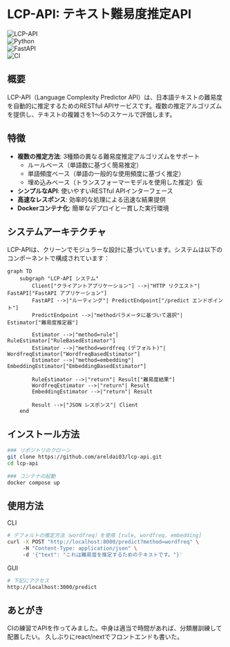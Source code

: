 # LCP-API: テキスト難易度推定API  
  
![LCP-API](https://img.shields.io/badge/LCP--API-v1.0-blue)  
![Python](https://img.shields.io/badge/Python-3.10-green)  
![FastAPI](https://img.shields.io/badge/FastAPI-latest-teal)  
![CI](https://img.shields.io/badge/CI-passing-success)  
  
## 概要  
  
LCP-API（Language Complexity Predictor API）は、日本語テキストの難易度を自動的に推定するためのRESTful APIサービスです。複数の推定アルゴリズムを提供し、テキストの複雑さを1〜5のスケールで評価します。
  
## 特徴  
  
- **複数の推定方法**: 3種類の異なる難易度推定アルゴリズムをサポート  
  - ルールベース（単語数に基づく簡易推定）  
  - 単語頻度ベース（単語の一般的な使用頻度に基づく推定）  
  - 埋め込みベース（トランスフォーマーモデルを使用した推定）仮  
- **シンプルなAPI**: 使いやすいRESTful APIインターフェース  
- **高速なレスポンス**: 効率的な処理による迅速な結果提供  
- **Dockerコンテナ化**: 簡単なデプロイと一貫した実行環境  
  
## システムアーキテクチャ  
  
LCP-APIは、クリーンでモジュラーな設計に基づいています。システムは以下のコンポーネントで構成されています：  
  
```mermaid  
graph TD  
    subgraph "LCP-API システム"  
        Client["クライアントアプリケーション"] -->|"HTTP リクエスト"| FastAPI["FastAPI アプリケーション"]  
        FastAPI -->|"ルーティング"| PredictEndpoint["/predict エンドポイント"]  
        PredictEndpoint -->|"methodパラメータに基づいて選択"| Estimator["難易度推定器"]  
          
        Estimator -->|"method=rule"| RuleEstimator["RuleBasedEstimator"]  
        Estimator -->|"method=wordfreq (デフォルト)"| WordfreqEstimator["WordfreqBasedEstimator"]  
        Estimator -->|"method=embedding"| EmbeddingEstimator["EmbeddingBasedEstimator"]  
          
        RuleEstimator -->|"return"| Result["難易度結果"]  
        WordfreqEstimator -->|"return"| Result  
        EmbeddingEstimator -->|"return"| Result  
          
        Result -->|"JSON レスポンス"| Client  
    end
```

## インストール方法
```bash
### リポジトリのクローン
git clone https://github.com/areldai03/lcp-api.git  
cd lcp-api  
  
### コンテナの起動
docker compose up
```

## 使用方法
CLI
```bash
# デフォルトの推定方法（wordfreq）を使用 [rule, wordfreq, embedding]
curl -X POST "http://localhost:8000/predict?method=wordfreq" \  
     -H "Content-Type: application/json" \  
     -d '{"text": "これは難易度を推定するためのテキストです。"}'
```
GUI
```bash
# 下記にアクセス
http://localhost:3000/predict
```

## あとがき
CIの練習でAPIを作ってみました。中身は適当で時間があれば、分類層訓練して配置したい。
久しぶりにreact/nextでフロントエンドも書いた。

